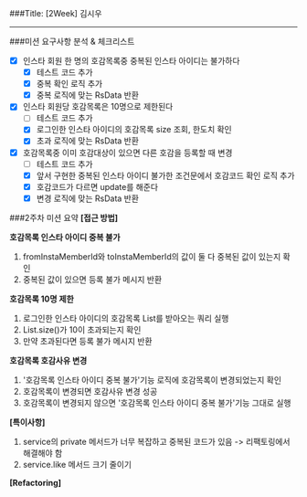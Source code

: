 ###Title: [2Week] 김시우

---

###미션 요구사항 분석 & 체크리스트
- [x] 인스타 회원 한 명의 호감목록중 중복된 인스타 아이디는 불가하다
  - [x] 테스트 코드 추가
  - [x] 중복 확인 로직 추가
  - [x] 중복 로직에 맞는 RsData 반환
- [x] 인스타 회원당 호감목록은 10명으로 제한된다
  - [ ] 테스트 코드 추가
  - [x] 로그인한 인스타 아이디의 호감목록 size 조회, 한도치 확인
  - [x] 초과 로직에 맞는 RsData 반환
- [x] 호감목록중 이미 호감대상이 있으면 다른 호감을 등록할 때 변경
  - [ ] 테스트 코드 추가
  - [x] 앞서 구현한 중복된 인스타 아이디 불가한 조건문에서 호감코드 확인 로직 추가
  - [x] 호감코드가 다르면 update를 해준다
  - [x] 변경 로직에 맞는 RsData 반환

###2주차 미션 요약
**[접근 방법]**

**호감목록 인스타 아이디 중복 불가**
1. fromInstaMemberId와 toInstaMemberId의 값이 둘 다 중복된 값이 있는지 확인
2. 중복된 값이 있으면 등록 불가 메시지 반환

**호감목록 10명 제한**
1. 로그인한 인스타 아이디의 호감목록 List를 받아오는 쿼리 실행
2. List.size()가 10이 초과되는지 확인
3. 만약 초과된다면 등록 불가 메시지 반환

**호감목록 호감사유 변경**
1. '호감목록 인스타 아이디 중복 불가'기능 로직에 호감목록이 변경되었는지 확인
2. 호감목록이 변경되면 호감사유 변경 성공
3. 호감목록이 변경되지 않으면 '호감목록 인스타 아이디 중복 불가'기능 그대로 실행

**[특이사항]**
1. service의 private 메서드가 너무 복잡하고 중복된 코드가 있음 -> 리팩토링에서 해결해야 함
2. service.like 메서드 크기 줄이기

**[Refactoring]**
